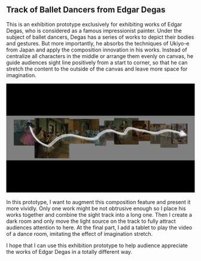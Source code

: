 ## Track of Ballet Dancers from Edgar Degas

This is an exhibition prototype exclusively for exhibiting works of Edgar Degas, who is considered as a famous impressionist painter. Under the subject of ballet dancers, Degas has a series of works to depict their bodies and gestures. But more importantly, he absorbs the techniques of Ukiyo-e from Japan and apply the composition innovation in his works. Instead of centralize all characters in the middle or arrange them evenly on canvas, he guide audiences sight line positively from a start to corner, so that he can stretch the content to the outside of the canvas and leave more space for imagination. 

![Image](exhibition.jpg)

In this prototype, I want to augment this composition feature and present it more vividly. Only one work might be not obtrusive enough so I place his works together and combine the sight track into a long one. Then I create a dark room and only move the light source on the track to fully attract audiences attention to here. At the final part, I add a tablet to play the video of a dance room, imitating the effect of imagination stretch. 

I hope that I can use this exhibition prototype to help audience appreciate the works of Edgar Degas in a totally different way.
